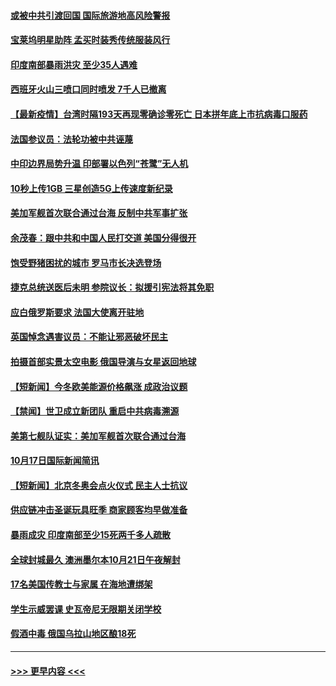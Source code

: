#### [或被中共引渡回国 国际旅游地高风险警报](../pages/prog202/a103246310.md?t=10190601) 
#### [宝莱坞明星助阵 孟买时装秀传统服装风行](../pages/prog202/a103246279.md?t=10190601) 
#### [印度南部暴雨洪灾 至少35人遇难](../pages/prog202/a103246259.md?t=10190601) 
#### [西班牙火山三喷口同时喷发 7千人已撤离](../pages/prog202/a103246250.md?t=10190601) 
#### [【最新疫情】台湾时隔193天再现零确诊零死亡 日本拼年底上市抗病毒口服药](../pages/prog202/a103246112.md?t=10190601) 
#### [法国参议员：法轮功被中共诬蔑](../pages/prog202/a103246004.md?t=10190601) 
#### [中印边界局势升温 印部署以色列“苍鹭”无人机](../pages/prog202/a103245905.md?t=10190601) 
#### [10秒上传1GB 三星创造5G上传速度新纪录](../pages/prog202/a103245894.md?t=10190601) 
#### [美加军舰首次联合通过台海 反制中共军事扩张](../pages/prog202/a103245819.md?t=10190601) 
#### [余茂春：跟中共和中国人民打交道 美国分得很开](../pages/prog202/a103245722.md?t=10190601) 
#### [饱受野猪困扰的城市 罗马市长决选登场](../pages/prog202/a103245686.md?t=10190601) 
#### [捷克总统送医后未明 参院议长：拟援引宪法将其免职](../pages/prog202/a103245672.md?t=10190601) 
#### [应白俄罗斯要求 法国大使离开驻地](../pages/prog202/a103245652.md?t=10190601) 
#### [英国悼念遇害议员：不能让邪恶破坏民主](../pages/prog202/a103245533.md?t=10190601) 
#### [拍摄首部实景太空电影 俄国导演与女星返回地球](../pages/prog202/a103245521.md?t=10190601) 
#### [【短新闻】今冬欧美能源价格飙涨 成政治议题](../pages/prog202/a103245345.md?t=10190601) 
#### [【禁闻】世卫成立新团队 重启中共病毒溯源](../pages/prog202/a103245328.md?t=10190601) 
#### [美第七舰队证实：美加军舰首次联合通过台海](../pages/prog202/a103245353.md?t=10190601) 
#### [10月17日国际新闻简讯](../pages/prog202/a103245370.md?t=10190601) 
#### [【短新闻】北京冬奥会点火仪式 民主人士抗议](../pages/prog202/a103245347.md?t=10190601) 
#### [供应链冲击圣诞玩具旺季 商家顾客均早做准备](../pages/prog202/a103245336.md?t=10190601) 
#### [暴雨成灾 印度南部至少15死两千多人疏散](../pages/prog202/a103245308.md?t=10190601) 
#### [全球封城最久 澳洲墨尔本10月21日午夜解封](../pages/prog202/a103245290.md?t=10190601) 
#### [17名美国传教士与家属 在海地遭绑架](../pages/prog202/a103245243.md?t=10190601) 
#### [学生示威罢课 史瓦帝尼无限期关闭学校](../pages/prog202/a103245238.md?t=10190601) 
#### [假酒中毒 俄国乌拉山地区酿18死](../pages/prog202/a103245175.md?t=10190601) 

----
#### [ >>> 更早内容 <<< ](../indexes/prog202-earlier.md)
